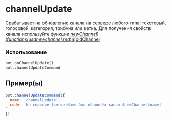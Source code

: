 # channelUpdate
Срабатывает на обновление канала на сервере любого типа: текстовый, голосовой, категория, трибуна или ветка. Для получения свойств канала используйте функции [$newChannel](functions/usdnewchannel.md) и [$oldChannel](functions/usdoldchannel.md)
### Использование
```php
bot.onChannelUpdate()
bot.channelUpdateCommand
```
## Пример(ы)

```javascript
bot.channelUpdatecommand({
  name: 'channelUpdate',
  code: `На сервере $serverName был обновлён канал $newChannel[name]
`
})
```